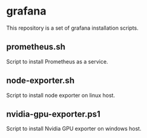 # grafana
This repository is a set of grafana installation scripts.


## prometheus.sh
	
Script to install Prometheus as a service.


## node-exporter.sh
	
Script to install node exporter on linux host.
	

## nvidia-gpu-exporter.ps1
	
Script to install Nvidia GPU exporter on windows host.
